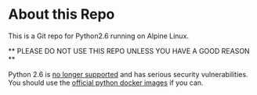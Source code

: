 # About this Repo

This is a Git repo for Python2.6 running on Alpine Linux.

** PLEASE DO NOT USE THIS REPO UNLESS YOU HAVE A GOOD REASON **

Python 2.6 is [no longer supported](https://www.python.org/download/releases/2.6/) and has serious security vulnerabilities.
You should use the [official python docker images](https://www.python.org/download/releases/2.6/) if you can.
